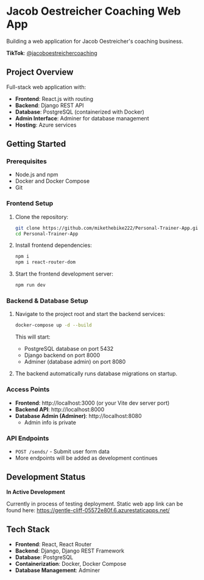 # Jacob Oestreicher Coaching Web App

Building a web application for Jacob Oestreicher's coaching business.

**TikTok**: [@jacoboestreichercoaching](https://www.tiktok.com/@jacoboestreichercoaching)

## Project Overview

Full-stack web application with:
- **Frontend**: React.js with routing
- **Backend**: Django REST API
- **Database**: PostgreSQL (containerized with Docker)
- **Admin Interface**: Adminer for database management
- **Hosting**: Azure services

## Getting Started

### Prerequisites
- Node.js and npm
- Docker and Docker Compose
- Git

### Frontend Setup
1. Clone the repository:
   ```bash
   git clone https://github.com/mikethebike222/Personal-Trainer-App.git
   cd Personal-Trainer-App
   ```

2. Install frontend dependencies:
   ```bash
   npm i
   npm i react-router-dom
   ```

3. Start the frontend development server:
   ```bash
   npm run dev
   ```

### Backend & Database Setup
1. Navigate to the project root and start the backend services:
   ```bash
   docker-compose up -d --build
   ```

   This will start:
   - PostgreSQL database on port 5432
   - Django backend on port 8000
   - Adminer (database admin) on port 8080

2. The backend automatically runs database migrations on startup.

### Access Points
- **Frontend**: http://localhost:3000 (or your Vite dev server port)
- **Backend API**: http://localhost:8000
- **Database Admin (Adminer)**: http://localhost:8080
  - Admin info is private

### API Endpoints
- `POST /sends/` - Submit user form data
- More endpoints will be added as development continues

## Development Status
**In Active Development**

Currently in process of testing deployment. 
Static web app link can be found here: https://gentle-cliff-05572e80f.6.azurestaticapps.net/  


## Tech Stack
- **Frontend**: React, React Router
- **Backend**: Django, Django REST Framework
- **Database**: PostgreSQL
- **Containerization**: Docker, Docker Compose
- **Database Management**: Adminer